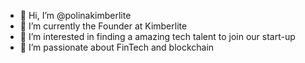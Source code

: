 - 👋 Hi, I’m @polinakimberlite
- 🌱 I’m currently the Founder at Kimberlite
- 👀 I’m interested in finding a amazing tech talent to join our start-up
- 💞️ I’m passionate about FinTech and blockchain

<!---
polinakimberlite/polinakimberlite is a ✨ special ✨ repository because its `README.md` (this file) appears on your GitHub profile.
You can click the Preview link to take a look at your changes.
--->
